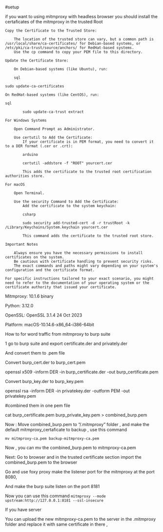 

#setup

if you want to using mitmproxy with headless browser you should install the certaficates of the mitmproxy in the trusted Root

```
Copy the Certificate to the Trusted Store:

    The location of the trusted store can vary, but a common path is /usr/local/share/ca-certificates/ for Debian-based systems, or /etc/pki/ca-trust/source/anchors/ for RedHat-based systems.
    Use the cp command to copy your PEM file to this directory.

Update the Certificate Store:

    On Debian-based systems (like Ubuntu), run:

    sql

sudo update-ca-certificates

On RedHat-based systems (like CentOS), run:

sql

        sudo update-ca-trust extract

For Windows Systems

    Open Command Prompt as Administrator.

    Use certutil to Add the Certificate:
        If your certificate is in PEM format, you need to convert it to a DER format (.cer or .crt):

        arduino

        certutil -addstore -f "ROOT" yourcert.cer

        This adds the certificate to the trusted root certification authorities store.

For macOS

    Open Terminal.

    Use the security Command to Add the Certificate:
        Add the certificate to the system keychain:

        csharp

        sudo security add-trusted-cert -d -r trustRoot -k /Library/Keychains/System.keychain yourcert.cer

        This command adds the certificate to the trusted root store.

Important Notes

    Always ensure you have the necessary permissions to install certificates on the system.
    Be cautious with certificate handling to prevent security risks.
    The exact commands and paths might vary depending on your system's configuration and the certificate format.

For specific instructions tailored to your exact scenario, you might need to refer to the documentation of your operating system or the certificate authority that issued your certificate.
```
Mitmproxy: 10.1.6 binary

Python:    3.12.0

OpenSSL:   OpenSSL 3.1.4 24 Oct 2023

Platform:  macOS-10.14.6-x86_64-i386-64bit



How to for word traffic from mitmproxy to burp suite

1 go to burp suite and export certificate.der and privately.der

And convert them to .pem file

Convert burp_cert.der to burp_cert.pem

openssl x509 -inform DER -in burp_certificate.der -out burp_certificate.pem

Convert burp_key.der to burp_key.pem

openssl rsa -inform DER -in privatekey.der -outform PEM -out privatekey.pem


#combined them in one pem file

cat burp_certificate.pem burp_private_key.pem > combined_burp.pem



Now :
Move combined_burp.pem to “/.mitmproxy” folder , and make the default mitmproxy_certaficate to backup , use this command 

`mv mitmproxy-ca.pem backup-mitmproxy-ca.pem`

Now , you can mv the combined_burp.pem to mitmproxy-ca.pem



Next:
Go to browser and in the trusted certificate section import the combined_burp.pem to the browser

Go and use foxy proxy make the listener port for the mitmproxy at the port 8080,

And make the burp suite listen on the port 8181


Now you can use this command `mitmproxy --mode upstream:http://127.0.0.1:8181 --ssl-insecure`



If you have server

You can upload the new mitmproxy-ca.pem to the server in the .mitmproxy folder and replace it with same certificate in there ,

